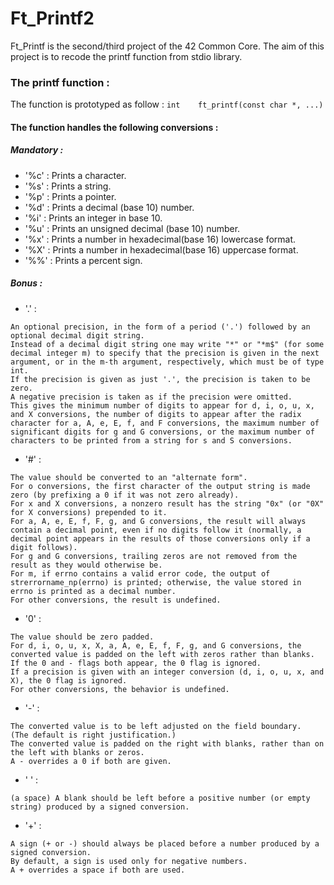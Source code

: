 # Ft_Printf2
Ft_Printf is the second/third project of the 42 Common Core.
The aim of this project is to recode the printf function from stdio library.
### The printf function :
The function is prototyped as follow :
	`int	ft_printf(const char *, ...)`
#### The function handles the following conversions :
##### Mandatory :
- '%c' : Prints a character.
- '%s' : Prints a string.
- '%p' : Prints a pointer.
- '%d' : Prints a decimal (base 10) number.
- '%i' : Prints an integer in base 10.
- '%u' : Prints an unsigned decimal (base 10) number.
- '%x' : Prints a number in hexadecimal(base 16) lowercase format.
- '%X' : Prints a number in hexadecimal(base 16) uppercase format.
- '%%' : Prints a percent sign.
##### Bonus :
- '.' :
```
An optional precision, in the form of a period ('.') followed by an optional decimal digit string.
Instead of a decimal digit string one may write "*" or "*m$" (for some decimal integer m) to specify that the precision is given in the next argument, or in the m-th argument, respectively, which must be of type int.
If the precision is given as just '.', the precision is taken to be zero.
A negative precision is taken as if the precision were omitted.
This gives the minimum number of digits to appear for d, i, o, u, x, and X conversions, the number of digits to appear after the radix character for a, A, e, E, f, and F conversions, the maximum number of significant digits for g and G conversions, or the maximum number of characters to be printed from a string for s and S conversions.
```
- '#' :
```
The value should be converted to an "alternate form".
For o conversions, the first character of the output string is made zero (by prefixing a 0 if it was not zero already).
For x and X conversions, a nonzero result has the string "0x" (or "0X" for X conversions) prepended to it.
For a, A, e, E, f, F, g, and G conversions, the result will always contain a decimal point, even if no digits follow it (normally, a decimal point appears in the results of those conversions only if a digit follows).
For g and G conversions, trailing zeros are not removed from the result as they would otherwise be.
For m, if errno contains a valid error code, the output of strerrorname_np(errno) is printed; otherwise, the value stored in errno is printed as a decimal number.
For other conversions, the result is undefined.
```
- '0' :
```
The value should be zero padded. 
For d, i, o, u, x, X, a, A, e, E, f, F, g, and G conversions, the converted value is padded on the left with zeros rather than blanks.
If the 0 and - flags both appear, the 0 flag is ignored.
If a precision is given with an integer conversion (d, i, o, u, x, and X), the 0 flag is ignored.
For other conversions, the behavior is undefined.
```
- '-' :
```
The converted value is to be left adjusted on the field boundary.
(The default is right justification.)
The converted value is padded on the right with blanks, rather than on the left with blanks or zeros.
A - overrides a 0 if both are given.
```
- ' ' :
```
(a space) A blank should be left before a positive number (or empty string) produced by a signed conversion.
```
- '+' :
```
A sign (+ or -) should always be placed before a number produced by a signed conversion.
By default, a sign is used only for negative numbers.
A + overrides a space if both are used.
```